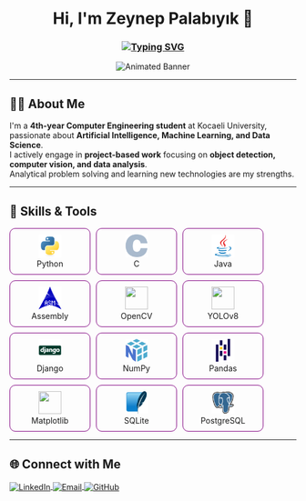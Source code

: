 <h1 align="center">Hi, I'm Zeynep Palabıyık 💜</h1>
<h3 align="center">
  <a href="https://git.io/typing-svg">
    <img src="https://readme-typing-svg.herokuapp.com?font=Fira+Code&weight=700&size=22&pause=1000&color=800080&center=true&vCenter=true&width=450&lines=Computer+Engineering+Student;AI+%26+ML+Enthusiast;Project-Based+Developer" alt="Typing SVG" />
  </a>
</h3>

<p align="center">
  <img src="https://media.giphy.com/media/LmNwrBhejkK9EFP504/giphy.gif" alt="Animated Banner" width="60%" />
</p>

---

## 👩‍💻 About Me
I'm a **4th-year Computer Engineering student** at Kocaeli University, passionate about **Artificial Intelligence, Machine Learning, and Data Science**.  
I actively engage in **project-based work** focusing on **object detection, computer vision, and data analysis**.  
Analytical problem solving and learning new technologies are my strengths.  

---

## 🔧 Skills & Tools

<div style="display:flex; flex-wrap:wrap; gap:10px;">

<!-- Programming Languages -->
<div style="border:1px solid #800080; border-radius:10px; padding:10px; text-align:center; width:120px;">
  <img src="https://raw.githubusercontent.com/devicons/devicon/master/icons/python/python-original.svg" width="40" height="40"/><br>Python
</div>
<div style="border:1px solid #800080; border-radius:10px; padding:10px; text-align:center; width:120px;">
  <img src="https://raw.githubusercontent.com/devicons/devicon/master/icons/c/c-original.svg" width="40" height="40"/><br>C
</div>
<div style="border:1px solid #800080; border-radius:10px; padding:10px; text-align:center; width:120px;">
  <img src="https://raw.githubusercontent.com/devicons/devicon/master/icons/java/java-original.svg" width="40" height="40"/><br>Java
</div>
<div style="border:1px solid #800080; border-radius:10px; padding:10px; text-align:center; width:120px;">
  <img src="https://raw.githubusercontent.com/devicons/devicon/master/icons/assembly/assembly-original.svg" width="40" height="40"/><br>Assembly
</div>

<!-- Libraries & Frameworks -->
<div style="border:1px solid #800080; border-radius:10px; padding:10px; text-align:center; width:120px;">
  <img src="https://raw.githubusercontent.com/opencv/opencv/master/doc/logos/opencv_logo.png" width="40" height="40"/><br>OpenCV
</div>
<div style="border:1px solid #800080; border-radius:10px; padding:10px; text-align:center; width:120px;">
  <img src="https://raw.githubusercontent.com/ultralytics/assets/main/logo.png" width="40" height="40"/><br>YOLOv8
</div>
<div style="border:1px solid #800080; border-radius:10px; padding:10px; text-align:center; width:120px;">
  <img src="https://raw.githubusercontent.com/devicons/devicon/master/icons/django/django-original.svg" width="40" height="40"/><br>Django
</div>
<div style="border:1px solid #800080; border-radius:10px; padding:10px; text-align:center; width:120px;">
  <img src="https://raw.githubusercontent.com/devicons/devicon/master/icons/numpy/numpy-original.svg" width="40" height="40"/><br>NumPy
</div>
<div style="border:1px solid #800080; border-radius:10px; padding:10px; text-align:center; width:120px;">
  <img src="https://raw.githubusercontent.com/devicons/devicon/master/icons/pandas/pandas-original.svg" width="40" height="40"/><br>Pandas
</div>
<div style="border:1px solid #800080; border-radius:10px; padding:10px; text-align:center; width:120px;">
  <img src="https://matplotlib.org/_static/images/logo2.svg" width="40" height="40"/><br>Matplotlib
</div>

<!-- Databases -->
<div style="border:1px solid #800080; border-radius:10px; padding:10px; text-align:center; width:120px;">
  <img src="https://raw.githubusercontent.com/devicons/devicon/master/icons/sqlite/sqlite-original.svg" width="40" height="40"/><br>SQLite
</div>
<div style="border:1px solid #800080; border-radius:10px; padding:10px; text-align:center; width:120px;">
  <img src="https://raw.githubusercontent.com/devicons/devicon/master/icons/postgresql/postgresql-original.svg" width="40" height="40"/><br>PostgreSQL
</div>

</div>

---

## 🌐 Connect with Me
<p align="left">
  <a href="https://www.linkedin.com/in/zeynep-palabıyık-5996a8270/" target="_blank">
    <img align="center" src="https://raw.githubusercontent.com/rahuldkjain/github-profile-readme-generator/master/src/images/icons/Social/linked-in-alt.svg" alt="LinkedIn" height="35" width="45" />
  </a>
  <a href="mailto:220202016@kocaeli.edu.tr" target="_blank">
    <img align="center" src="https://upload.wikimedia.org/wikipedia/commons/7/7e/Gmail_icon_%282020%29.svg" alt="Email" height="35" width="45" />
  </a>
  <a href="https://github.com/zeynepplbyk" target="_blank">
    <img align="center" src="https://cdn.jsdelivr.net/gh/devicons/devicon/icons/github/github-original.svg" alt="GitHub" height="35" width="45" />
  </a>
</p>
